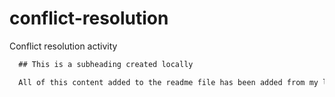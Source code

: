 # conflict-resolution
Conflict resolution activity
```md
  ## This is a subheading created locally

  All of this content added to the readme file has been added from my local Git repository.
  ```